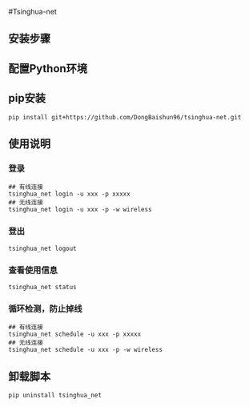 #Tsinghua-net

## 安装步骤

## 配置Python环境
## pip安装

```shell script
pip install git+https://github.com/DongBaishun96/tsinghua-net.git
```

## 使用说明

### 登录
```shell script
## 有线连接
tsinghua_net login -u xxx -p xxxxx
## 无线连接
tsinghua_net login -u xxx -p -w wireless
```

### 登出
```shell script
tsinghua_net logout
```

### 查看使用信息
```shell script
tsinghua_net status
```

### 循环检测，防止掉线
```shell script
## 有线连接
tsinghua_net schedule -u xxx -p xxxxx
## 无线连接
tsinghua_net schedule -u xxx -p -w wireless
```

## 卸载脚本
```shell script
pip uninstall tsinghua_net
```

